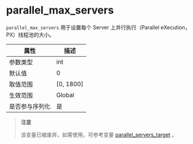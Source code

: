 parallel_max_servers
=========================================

`parallel_max_servers` 用于设置每个 Server 上并行执行（Parallel eXecution，PX）线程池的大小。

| **属性**  |   **描述**    |
|---------|-------------|
| 参数类型    | int         |
| 默认值     | 0           |
| 取值范围    | \[0, 1800\] |
| 生效范围    | Global      |
| 是否参与序列化 | 是           |

> **注意**
>
> 该变量已被废弃，如需使用，可参考变量 [parallel_servers_target](100.parallel_servers_target.md) 。
